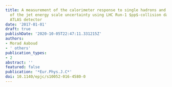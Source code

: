```yaml
---
title: A measurement of the calorimeter response to single hadrons and determination
  of the jet energy scale uncertainty using LHC Run-1 $pp$-collision data with the
  ATLAS detector
date: '2017-01-01'
draft: true
publishDate: '2020-10-05T22:47:11.331215Z'
authors:
- Morad Aaboud
- ' others'
publication_types:
- 2
abstract: ''
featured: false
publication: '*Eur.Phys.J.C*'
doi: 10.1140/epjc/s10052-016-4580-0
---
```



